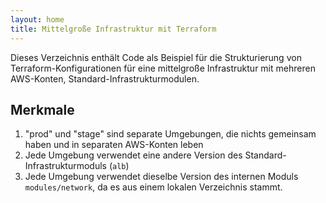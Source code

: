 ```yaml
---
layout: home
title: Mittelgroße Infrastruktur mit Terraform
---
```


Dieses Verzeichnis enthält Code als Beispiel für die Strukturierung von Terraform-Konfigurationen für eine mittelgroße Infrastruktur mit mehreren AWS-Konten, Standard-Infrastrukturmodulen.

## Merkmale

1. "prod" und "stage" sind separate Umgebungen, die nichts gemeinsam haben und in separaten AWS-Konten leben
1. Jede Umgebung verwendet eine andere Version des Standard-Infrastrukturmoduls (`alb`)
1. Jede Umgebung verwendet dieselbe Version des internen Moduls `modules/network`, da es aus einem lokalen Verzeichnis stammt.
